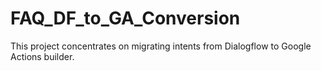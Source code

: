 # FAQ_DF_to_GA_Conversion
This project concentrates on migrating intents from Dialogflow to Google Actions builder.

